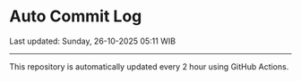 # Auto Commit Log

Last updated: Sunday, 26-10-2025 05:11 WIB

---

This repository is automatically updated every 2 hour using GitHub Actions.
